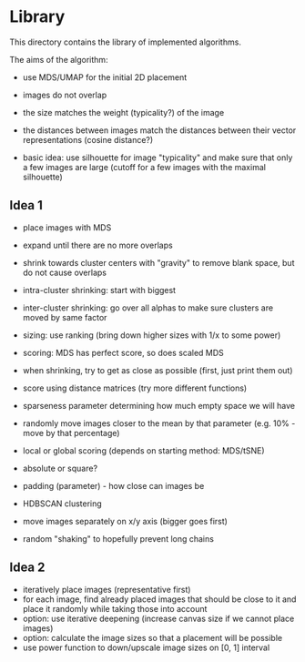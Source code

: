 # Library

This directory contains the library of implemented algorithms.

The aims of the algorithm:
- use MDS/UMAP for the initial 2D placement
- images do not overlap
- the size matches the weight (typicality?) of the image
- the distances between images match the distances between their vector representations (cosine distance?)

- basic idea: use silhouette for image "typicality" and make sure that only a few images are large (cutoff for a few images with the maximal silhouette)


## Idea 1
- place images with MDS
- expand until there are no more overlaps
- shrink towards cluster centers with "gravity" to remove blank space, but do not cause overlaps

- intra-cluster shrinking: start with biggest
- inter-cluster shrinking: go over all alphas to make sure clusters are moved by same factor

- sizing: use ranking (bring down higher sizes with 1/x to some power)

- scoring: MDS has perfect score, so does scaled MDS
- when shrinking, try to get as close as possible (first, just print them out)
- score using distance matrices (try more different functions)

- sparseness parameter determining how much empty space we will have
- randomly move images closer to the mean by that parameter (e.g. 10% - move by that percentage)

- local or global scoring (depends on starting method: MDS/tSNE)
- absolute or square?

- padding (parameter) - how close can images be
- HDBSCAN clustering

- move images separately on x/y axis (bigger goes first)
- random "shaking" to hopefully prevent long chains


## Idea 2
- iteratively place images (representative first)
- for each image, find already placed images that should be close to it and place it randomly while taking those into account
- option: use iterative deepening (increase canvas size if we cannot place images)
- option: calculate the image sizes so that a placement will be possible
- use power function to down/upscale image sizes on [0, 1] interval

